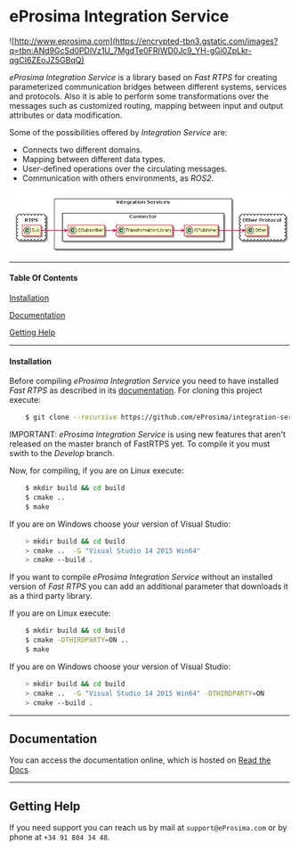 # eProsima Integration Service
![http://www.eprosima.com](https://encrypted-tbn3.gstatic.com/images?q=tbn:ANd9GcSd0PDlVz1U_7MgdTe0FRIWD0Jc9_YH-gGi0ZpLkr-qgCI6ZEoJZ5GBqQ)

*eProsima Integration Service* is a library based on *Fast RTPS* for creating parameterized 
communication bridges between different systems, services and protocols. 
Also it is able to perform some transformations over the messages such as customized routing, 
mapping between input and output attributes or data modification.

Some of the possibilities offered by *Integration Service* are:

-   Connects two different domains.
-   Mapping between different data types.
-   User-defined operations over the circulating messages.
-   Communication with others environments, as *ROS2*.

<p align="center"> <img src="docs/IS-main.png" alt="Default behaviour"/> </p>

<hr></hr>

#### Table Of Contents

[Installation](#installation)

[Documentation](#documentation)

[Getting Help](#getting-help)
<hr></hr>

#### Installation

Before compiling *eProsima Integration Service* you need to have installed *Fast RTPS* as described 
in its [documentation](http://eprosima-fast-rtps.readthedocs.io/en/latest/binaries.html). 
For cloning this project execute:

```bash
    $ git clone --recursive https://github.com/eProsima/integration-service
```

IMPORTANT: *eProsima Integration Service* is using new features that aren't released 
on the master branch of FastRTPS yet. 
To compile it you must swith to the *Develop* branch.

Now, for compiling, if you are on Linux execute:

```bash
    $ mkdir build && cd build
    $ cmake ..
    $ make
```

If you are on Windows choose your version of Visual Studio:

```bash
    > mkdir build && cd build
    > cmake ..  -G "Visual Studio 14 2015 Win64"
    > cmake --build .
```

If you want to compile *eProsima Integration Service* without an installed version of *Fast RTPS* you can add 
an additional parameter that downloads it as a third party library.

If you are on Linux execute:

```bash
    $ mkdir build && cd build
    $ cmake -DTHIRDPARTY=ON ..
    $ make
```

If you are on Windows choose your version of Visual Studio:

```bash
    > mkdir build && cd build
    > cmake ..  -G "Visual Studio 14 2015 Win64" -DTHIRDPARTY=ON
    > cmake --build .
```

<hr></hr>

## Documentation

You can access the documentation online, which is hosted on [Read the Docs](http://eprosima-fast-rtps.readthedocs.io).

<hr></hr>

## Getting Help

If you need support you can reach us by mail at `support@eProsima.com` or by phone at `+34 91 804 34 48`.
